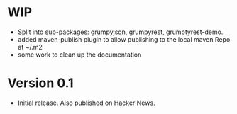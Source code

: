 
# WIP

* Split into sub-packages: grumpyjson, grumpyrest, grumptyrest-demo.
* added maven-publish plugin to allow publishing to the local maven Repo at ~/.m2
* some work to clean up the documentation

# Version 0.1

* Initial release. Also published on Hacker News.
